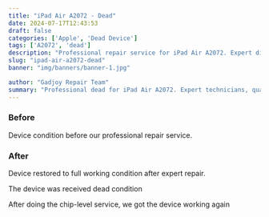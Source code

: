 ```yaml
---
title: "iPad Air A2072 - Dead"
date: 2024-07-17T12:43:53
draft: false
categories: ['Apple', 'Dead Device']
tags: ['A2072', 'dead']
description: "Professional repair service for iPad Air A2072. Expert diagnosis and quality repairs in Bangalore."
slug: "ipad-air-a2072-dead"
banner: "img/banners/banner-1.jpg"

author: "Gadjoy Repair Team"
summary: "Professional dead for iPad Air A2072. Expert technicians, quality parts, warranty included."
---
```


### Before

Device condition before our professional repair service.

### After

Device restored to full working condition after expert repair.

The device was received dead condition

After doing the chip-level service, we got the device working again